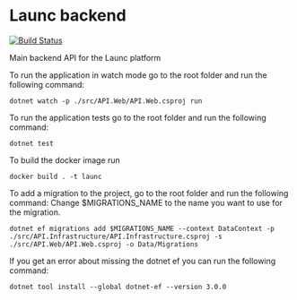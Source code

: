 # Launc backend
[![Build Status](https://travis-ci.com/dijkstra2003/launc-backend.svg?token=NHZZE7EcX4WkL29ZP9TB&branch=master)](https://travis-ci.com/dijkstra2003/launc-backend)

Main backend API for the Launc platform

To run the application in watch mode go to the root folder and run the following command:
```
dotnet watch -p ./src/API.Web/API.Web.csproj run
```

To run the application tests go to the root folder and run the following command:
```
dotnet test
```

To build the docker image run
```
docker build . -t launc
```

To add a migration to the project, go to the root folder and run the following command:
Change $MIGRATIONS_NAME to the name you want to use for the migration.
```
dotnet ef migrations add $MIGRATIONS_NAME --context DataContext -p ./src/API.Infrastructure/API.Infrastructure.csproj -s ./src/API.Web/API.Web.csproj -o Data/Migrations
```
If you get an error about missing the dotnet ef you can run the following command:
```
dotnet tool install --global dotnet-ef --version 3.0.0
```
